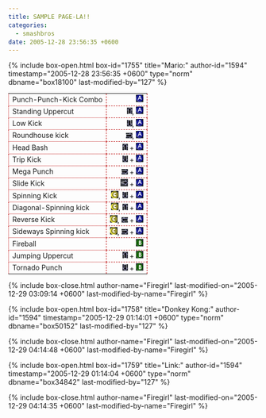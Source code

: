 ```yaml
---
title: SAMPLE PAGE-LA!!
categories:
  - smashbros
date: 2005-12-28 23:56:35 +0600
---
```

{% include box-open.html box-id="1755" title="Mario:" author-id="1594" timestamp="2005-12-28 23:56:35 +0600" type="norm" dbname="box18100" last-modified-by="127" %}
<TABLE>
<TR><TD STYLE="border: 1px dotted #BB0000;">Punch-Punch-Kick Combo</TD><TD STYLE="border: 1px dashed #BB0000;" align="right"><IMG SRC="a.gif" /> </TD></TR>
<TR><TD STYLE="border: 1px dotted #BB0000;">Standing Uppercut</TD><TD STYLE="border: 1px dashed #BB0000;" align="right"><IMG SRC="up.gif" />, <IMG SRC="a.gif" /></TD></TR>
<TR><TD STYLE="border: 1px dotted #BB0000;">Low Kick</TD><TD STYLE="border: 1px dashed #BB0000;" align="right"><IMG SRC="down.gif" />, <IMG SRC="a.gif" /></TD></TR>
<TR><TD STYLE="border: 1px dotted #BB0000;">Roundhouse kick</TD><TD STYLE="border: 1px dashed #BB0000;" align="right"><IMG SRC="right.gif" />, <IMG SRC="a.gif" /></TD></TR>
<TR><TD STYLE="border: 1px dotted #BB0000;">Head Bash</TD><TD STYLE="border: 1px dashed #BB0000;" align="right"><IMG SRC="up.gif" /> + <IMG SRC="a.gif" /></TD></TR>
<TR><TD STYLE="border: 1px dotted #BB0000;">Trip Kick</TD><TD STYLE="border: 1px dashed #BB0000;" align="right"><IMG SRC="down.gif" /> + <IMG SRC="a.gif" /></TD></TR>
<TR><TD STYLE="border: 1px dotted #BB0000;">Mega Punch</TD><TD STYLE="border: 1px dashed #BB0000;" align="right"><IMG SRC="right.gif" /> + <IMG SRC="a.gif" /></TD></TR>
<TR><TD STYLE="border: 1px dotted #BB0000;">Slide Kick</TD><TD STYLE="border: 1px dashed #BB0000;" align="right"><IMG SRC="dash.gif" /> + <IMG SRC="a.gif" /></TD></TR>
<TR><TD STYLE="border: 1px dotted #BB0000;">Spinning Kick</TD><TD STYLE="border: 1px dashed #BB0000;" align="right"><IMG SRC="c.gif" />, <IMG SRC="down.gif" /> + <IMG SRC="a.gif" /></TD></TR>
<TR><TD STYLE="border: 1px dotted #BB0000;">Diagonal-Spinning kick</TD><TD STYLE="border: 1px dashed #BB0000;" align="right"><IMG SRC="c.gif" />, <IMG SRC="up.gif" /> + <IMG SRC="a.gif" /></TD></TR>
<TR><TD STYLE="border: 1px dotted #BB0000;">Reverse Kick</TD><TD STYLE="border: 1px dashed #BB0000;" align="right"><IMG SRC="c.gif" />, <IMG SRC="left.gif" /> + <IMG SRC="a.gif" /></TD></TR>
<TR><TD STYLE="border: 1px dotted #BB0000;">Sideways Spinning kick</TD><TD STYLE="border: 1px dashed #BB0000;" align="right"><IMG SRC="c.gif" />, <IMG SRC="right.gif" /> + <IMG SRC="a.gif" /></TD></TR>
<TR><TD STYLE="border: 1px dotted #BB0000;">Fireball</TD><TD STYLE="border: 1px dashed #BB0000;" align="right"><IMG SRC="b.gif" /></TD></TR>
<TR><TD STYLE="border: 1px dotted #BB0000;">Jumping Uppercut</TD><TD STYLE="border: 1px dashed #BB0000;" align="right"><IMG SRC="up.gif" /> + <IMG SRC="b.gif" /></TD></TR>
<TR><TD STYLE="border: 1px dotted #BB0000;">Tornado Punch</TD><TD STYLE="border: 1px dashed #BB0000;" align="right"><IMG SRC="down.gif" /> + <IMG SRC="b.gif" /></TD></TR>
</TABLE>
{% include box-close.html author-name="Firegirl" last-modified-on="2005-12-29 03:09:14 +0600" last-modified-by-name="Firegirl" %}

{% include box-open.html box-id="1758" title="Donkey Kong:" author-id="1594" timestamp="2005-12-29 01:14:01 +0600" type="norm" dbname="box50152" last-modified-by="127" %}

{% include box-close.html author-name="Firegirl" last-modified-on="2005-12-29 04:14:48 +0600" last-modified-by-name="Firegirl" %}

{% include box-open.html box-id="1759" title="Link:" author-id="1594" timestamp="2005-12-29 01:14:04 +0600" type="norm" dbname="box34842" last-modified-by="127" %}

{% include box-close.html author-name="Firegirl" last-modified-on="2005-12-29 04:14:35 +0600" last-modified-by-name="Firegirl" %}
